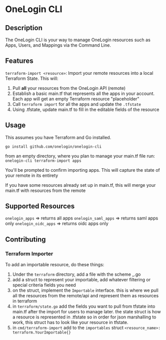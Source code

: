 # OneLogin CLI

## Description

The OneLogin CLI is your way to manage OneLogin resources such as Apps, Users, and Mappings via the Command Line.

## Features
`terraform-import <resource>`: Import your remote resources into a local Terraform State.
This will:
  1. Pull **all** your resources from the OneLogin API (remote)
  2. Establish a basic main.tf that represents all the apps in your account. Each app will get an empty Terraform resource "placeholder"
  3. Call `terraform import` for all the apps and update the `.tfstate`
  4. Using .tfstate, update main.tf to fill in the editable fields of the resource

## Usage
This assumes you have Terraform and Go installed.

`go install github.com/onelogin/onelogin-cli`

from an empty directory, where you plan to manage your main.tf file run:
`onelogin-cli terraform-import apps`

You'll be prompted to confirm importing apps. This will capture the state of your remote in its entirety

If you have some resources already set up in main.tf, this will merge your main.tf with resources from the remote

## Supported Resources
`onelogin_apps` => returns all apps
`onelogin_saml_apps` => returns saml apps only
`onelogin_oidc_apps` => returns oidc apps only

## Contributing

### Terraform Importer
To add an importable resource, do these things:
1. Under the `terraform` directory, add a file with the scheme <provider>_<resource>.go
2. add a struct to represent your importable, add whatever filtering or special criteria fields you need
3. on the struct, implement the `Importable` interface. this is where we pull all the resources from the remote/api and represent them as resources in terraform
4. in `terraform/state.go` add the fields you want to pull from tfstate into main.tf after the import for users to manage later. the state struct is how a resource is represented in .tfstate so in order for json marshalling to work, this struct has to look like your resource in tfstate.
5. in `cmd/terraform-import` add to the `importables` struct `<resource_name>: terraform.YourImportable{}`
